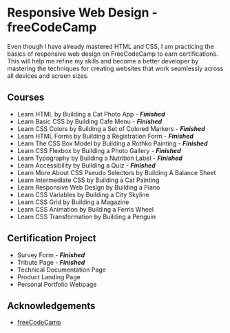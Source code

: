 # Responsive Web Design - freeCodeCamp

Even though I have already mastered HTML and CSS, I am practicing the basics of responsive web design on FreeCodeCamp to earn certifications. This will help me refine my skills and become a better developer by mastering the techniques for creating websites that work seamlessly across all devices and screen sizes.

## Courses

- Learn HTML by Building a Cat Photo App - **_Finished_**
- Learn Basic CSS by Building Cafe Menu - **_Finished_**
- Learn CSS Colors by Building a Set of Colored Markers - **_Finished_**
- Learn HTML Forms by Building a Registration Form - **_Finished_**
- Learn The CSS Box Model by Building a Rothko Painting - **_Finished_**
- Learn CSS Flexbox by Building a Photo Gallery - **_Finished_**
- Learn Typography by Building a Nutrition Label - **_Finished_**
- Learn Accessibility by Building a Quiz - **_Finished_**
- Learn More About CSS Pseudo Selectors by Building A Balance Sheet
- Learn Intermediate CSS by Building a Cat Painting
- Learn Responsive Web Design by Building a Piano
- Learn CSS Variables by Building a City Skyline
- Learn CSS Grid by Building a Magazine
- Learn CSS Animation by Building a Ferris Wheel
- Learn CSS Transformation by Building a Penguin

## Certification Project

- Survey Form - **_Finished_**
- Tribute Page - **_Finished_**
- Technical Documentation Page
- Product Landing Page
- Personal Portfolio Webpage

## Acknowledgements

- [freeCodeCamp](https://www.freecodecamp.org/)
